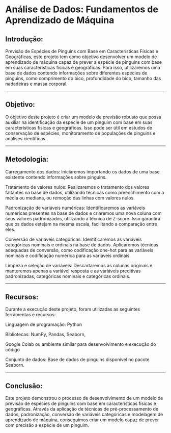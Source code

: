 # Análise de Dados: Fundamentos de Aprendizado de Máquina

## Introdução:

Previsão de Espécies de Pinguins com Base em Características Físicas e Geográficas, este projeto tem como objetivo desenvolver um modelo de aprendizado de máquina capaz de prever a espécie de pinguins com base em suas características físicas e geográficas. Para isso, utilizaremos uma base de dados contendo informações sobre diferentes espécies de pinguins, como comprimento do bico, profundidade do bico, tamanho das nadadeiras e massa corporal.

----

## Objetivo:

O objetivo deste projeto é criar um modelo de previsão robusto que possa auxiliar na identificação da espécie de um pinguim com base em suas características físicas e geográficas. Isso pode ser útil em estudos de conservação de espécies, monitoramento de populações de pinguins e análises científicas.

----

## Metodologia:

Carregamento dos dados: Iniciaremos importando os dados de uma base existente contendo informações sobre pinguins.

Tratamento de valores nulos: Realizaremos o tratamento dos valores faltantes na base de dados, utilizando técnicas como preenchimento com a média ou mediana, ou remoção das linhas com valores nulos.

Padronização de variáveis numéricas: Identificaremos as variáveis numéricas presentes na base de dados e criaremos uma nova coluna com seus valores padronizados, utilizando a técnica de Z-score. Isso garantirá que os dados estejam na mesma escala, facilitando a comparação entre eles.

Conversão de variáveis categóricas: Identificaremos as variáveis categóricas nominais e ordinais na base de dados. Aplicaremos técnicas adequadas de conversão, como codificação one-hot para as variáveis nominais e codificação numérica para as variáveis ordinais.

Limpeza e seleção de variáveis: Descartaremos as colunas originais e manteremos apenas a variável resposta e as variáveis preditivas padronizadas, categóricas nominais e categóricas ordinais.

----

## Recursos:
Durante a execução deste projeto, foram utilizadas as seguintes ferramentas e recursos:

Linguagem de programação: Python

Bibliotecas: NumPy, Pandas, Seaborn, 

Google Colab ou ambiente similar para desenvolvimento e execução do código

Conjunto de dados: Base de dados de pinguins disponível no pacote Seaborn.

----

## Conclusão:
Este projeto demonstrou o processo de desenvolvimento de um modelo de previsão de espécies de pinguins com base em características físicas e geográficas. Através da aplicação de técnicas de pré-processamento de dados, padronização, conversão de variáveis categóricas e modelagem de aprendizado de máquina, conseguimos criar um modelo capaz de prever com precisão a espécie de um pinguim.
